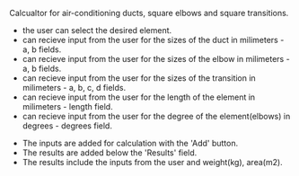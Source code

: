 Calcualtor for air-conditioning ducts, square elbows and square transitions.

- the user can select the desired element.
- can recieve input from the user for the sizes of the duct in milimeters - a, b fields.
- can recieve input from the user for the sizes of the elbow in milimeters - a, b fields.
- can recieve input from the user for the sizes of the transition in milimeters - a, b, c, d fields.
- can recieve input from the user for the length of the element in milimeters - length field.
- can recieve input from the user for the degree of the element(elbows) in degrees - degrees field. 

* The inputs are added for calculation with the 'Add' button.
* The results are added below the 'Results' field.
* The results include the inputs from the user and weight(kg), area(m2).
